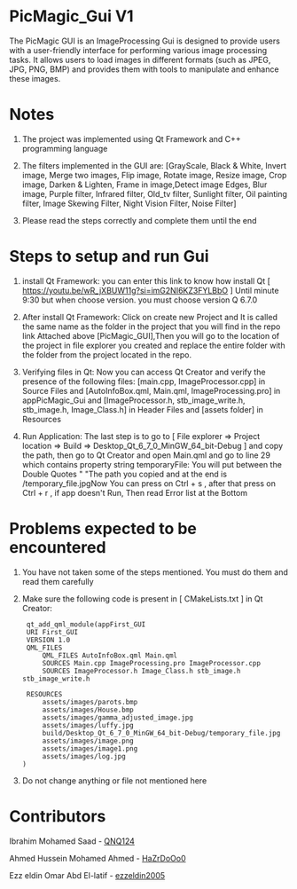 # PicMagic_Gui V1
The PicMagic GUI is an ImageProcessing Gui is designed to provide users with a user-friendly interface for performing various image processing tasks. It allows users to load images in different formats (such as JPEG, JPG, PNG, BMP) and provides them with tools to manipulate and enhance these images.
# Notes
1) The project was implemented using Qt Framework and C++ programming language

2) The filters implemented in the GUI are:
   [GrayScale, Black & White, Invert image, Merge two images, Flip image, Rotate image, Resize image, Crop image, Darken & Lighten, Frame in image,Detect image 
   Edges, Blur image, Purple filter, Infrared filter, Old_tv filter, Sunlight filter, Oil painting filter, Image Skewing Filter, Night Vision Filter, Noise 
   Filter]
   
3) Please read the steps correctly and complete them until the end

# Steps to setup and run Gui
1) install Qt Framework:
   you can enter this link to know how install Qt [ https://youtu.be/wR_jXBUW11g?si=imG2NI6KZ3FYLBbO ] Until minute 9:30 but when choose version. you must 
   choose version Q 6.7.0

2) After install Qt Framework:
   Click on create new Project and It is called the same name as the folder in the project that you will find in the repo link Attached above 
   [PicMagic_GUI],Then you will go to the location of the project in file explorer you created and replace the entire folder with the folder from the project 
   located in the repo.

3) Verifying files in Qt:
   Now you can access Qt Creator and verify the presence of the following files: [main.cpp, ImageProcessor.cpp] in Source Files and [AutoInfoBox.qml, Main.qml, 
   ImageProcessing.pro] in appPicMagic_Gui and [ImageProcessor.h, stb_image_write.h, stb_image.h, Image_Class.h] in Header Files and [assets folder] in 
   Resources
   
4) Run Application:
   The last step is to go to [ File explorer => Project location => Build => Desktop_Qt_6_7_0_MinGW_64_bit-Debug ] and copy the path, then go to Qt Creator and 
   open Main.qml and go to line 29 which contains property string temporaryFile: You will put between the Double Quotes " "The path you copied and at the end 
   is /temporary_file.jpgNow You can press on Ctrl + s , after that press on Ctrl + r , if app doesn't Run, Then read Error list at the Bottom

# Problems expected to be encountered
1) You have not taken some of the steps mentioned. You must do them and read them carefully

2) Make sure the following code is present in [ CMakeLists.txt ] in Qt Creator:
     ```
      qt_add_qml_module(appFirst_GUI
      URI First_GUI
      VERSION 1.0
      QML_FILES
          QML_FILES AutoInfoBox.qml Main.qml
          SOURCES Main.cpp ImageProcessing.pro ImageProcessor.cpp
          SOURCES ImageProcessor.h Image_Class.h stb_image.h stb_image_write.h

      RESOURCES
          assets/images/parots.bmp
          assets/images/House.bmp
          assets/images/gamma_adjusted_image.jpg
          assets/images/luffy.jpg
          build/Desktop_Qt_6_7_0_MinGW_64_bit-Debug/temporary_file.jpg
          assets/images/image.png
          assets/images/image1.png
          assets/images/log.jpg
     )
     ```
3) Do not change anything or file not mentioned here
# Contributors
Ibrahim Mohamed Saad - [QNQ124](https://github.com/QNQ124)

Ahmed Hussein Mohamed Ahmed - [HaZrDoOo0](https://github.com/HaZrDoOo0)

Ezz eldin Omar Abd El-latif - [ezzeldin2005](https://github.com/ezzeldin2005)
